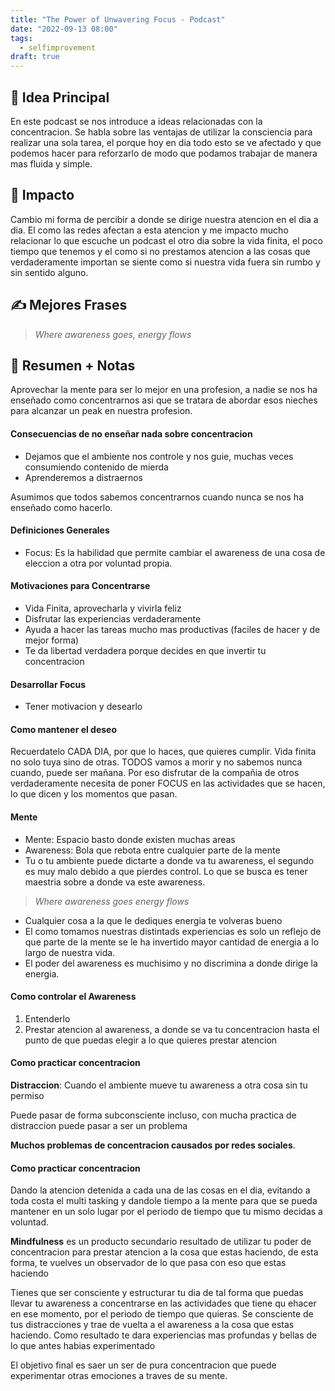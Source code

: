 ```yaml
---
title: "The Power of Unwavering Focus - Podcast"
date: "2022-09-13 08:00"
tags: 
  - selfimprovement
draft: true
---
```

## 🌱 Idea Principal
En este podcast se nos introduce a ideas relacionadas con la concentracion. Se habla sobre las ventajas de utilizar la consciencia para realizar una sola tarea, el porque hoy en dia todo esto se ve afectado y que podemos hacer para reforzarlo de modo que podamos trabajar de manera mas fluida y simple.

## 🌌 Impacto
Cambio mi forma de percibir a donde se dirige nuestra atencion en el dia a dia. El como las redes afectan a esta atencion y me impacto mucho relacionar lo que escuche un podcast el otro dia sobre la vida finita, el poco tiempo que tenemos y el como si no prestamos atencion a las cosas que verdaderamente importan se siente como si nuestra vida fuera sin rumbo y sin sentido alguno.

## ✍ Mejores Frases
> *Where awareness goes, energy flows*

## 📔 Resumen + Notas
Aprovechar la mente para ser lo mejor en una profesion, a nadie se nos ha enseñado como concentrarnos asi que se tratara de abordar esos nieches para alcanzar un peak en nuestra profesion.

#### Consecuencias de no enseñar nada sobre concentracion
- Dejamos que el ambiente nos controle y nos guie, muchas veces consumiendo contenido de mierda
- Aprenderemos a distraernos

Asumimos que todos sabemos concentrarnos cuando nunca se nos ha enseñado como hacerlo.

#### Definiciones Generales
- Focus: Es la habilidad que permite cambiar el awareness de una cosa de eleccion a otra por voluntad propia.

#### Motivaciones para Concentrarse
- Vida Finita, aprovecharla y vivirla feliz
- Disfrutar las experiencias verdaderamente
- Ayuda a hacer las tareas mucho mas productivas (faciles de hacer y de mejor forma)
- Te da libertad verdadera porque decides en que invertir tu concentracion

#### Desarrollar Focus
- Tener motivacion y desearlo

#### Como mantener el deseo
Recuerdatelo CADA DIA, por que lo haces, que quieres cumplir. Vida finita no solo tuya sino de otras. TODOS vamos a morir y no sabemos nunca cuando, puede ser mañana. Por eso disfrutar de la compañia de otros verdaderamente necesita de poner FOCUS en las actividades que se hacen, lo que dicen y los momentos que pasan.

#### Mente
- Mente: Espacio basto donde existen muchas areas
- Awareness: Bola que rebota entre cualquier parte de la mente
- Tu o tu ambiente puede dictarte a donde va tu awareness, el segundo es muy malo debido a que pierdes control. Lo que se busca es tener maestria sobre a donde va este awareness.

> *Where awareness goes energy flows*

- Cualquier cosa a la que le dediques energia te volveras bueno
- El como tomamos nuestras distintads experiencias es solo un reflejo de que parte de la mente se le ha invertido mayor cantidad de energia a lo largo de nuestra vida.
- El poder del awareness es muchisimo y no discrimina a donde dirige la energia.

#### Como controlar el Awareness
1. Entenderlo
2. Prestar atencion al awareness, a donde se va tu concentracion hasta el punto de que puedas elegir a lo que quieres prestar atencion

#### Como practicar concentracion
**Distraccion**: Cuando el ambiente mueve tu awareness a otra cosa sin tu permiso

Puede pasar de forma subconsciente incluso, con mucha practica de distraccion puede pasar a ser un problema

**Muchos problemas de concentracion causados por redes sociales**.
#### Como practicar concentracion
Dando la atencion detenida a cada una de las cosas en el dia, evitando a toda costa el multi tasking y dandole tiempo a la mente para que se pueda mantener en un solo lugar por el periodo de tiempo que tu mismo decidas a voluntad.

**Mindfulness** es un producto secundario resultado de utilizar tu poder de concentracion para prestar atencion a la cosa que estas haciendo, de esta forma, te vuelves un observador de lo que pasa con eso que estas haciendo

Tienes que ser consciente y estructurar tu dia de tal forma que puedas llevar tu awareness a concentrarse en las actividades que tiene qu ehacer en ese momento, por el periodo de tiempo que quieras. Se consciente de tus distracciones y trae de vuelta a el awareness a la cosa que estas haciendo. Como resultado te dara experiencias mas profundas y bellas de lo que antes habias experimentado

El objetivo final es saer un ser de pura concentracion que puede experimentar otras emociones a traves de su mente.


